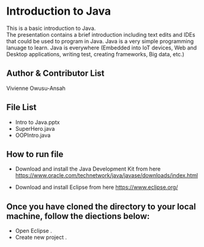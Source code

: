 # Introduction to Java
This is a basic introduction to Java.  
The presentation contains a brief introduction including text edits and IDEs that could be used to program in Java.
Java is a very simple programming lanuage to learn.
Java is everywhere (Embedded into IoT devices, Web and Desktop applications, writing test, creating frameworks, Big data, etc.)

Author & Contributor List
----
Vivienne Owusu-Ansah


File List
---------
*  Intro to Java.pptx
*  SuperHero.java
*  OOPIntro.java

How to run file
----
*   Download and install the Java Development Kit from here https://www.oracle.com/technetwork/java/javase/downloads/index.html

*   Download and install Eclipse from here https://www.eclipse.org/

Once you have cloned the directory to your local machine, follow the diections below:
-----
*   Open Eclipse . 
*   Create new project . 
